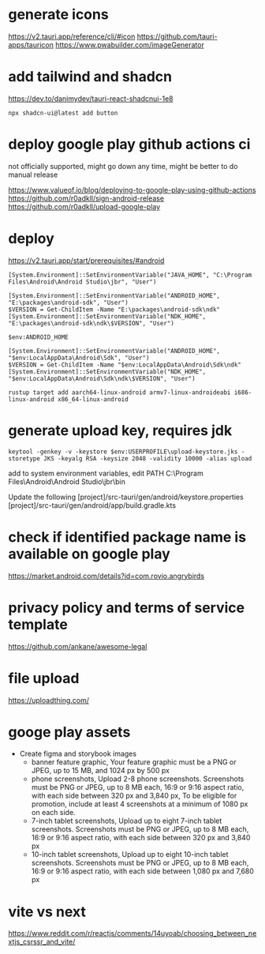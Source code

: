 # generate icons

https://v2.tauri.app/reference/cli/#icon
https://github.com/tauri-apps/tauricon
https://www.pwabuilder.com/imageGenerator

# add tailwind and shadcn

https://dev.to/danimydev/tauri-react-shadcnui-1e8

```
npx shadcn-ui@latest add button
```

# deploy google play github actions ci

not officially supported, might go down any time, might be better to do manual release

https://www.valueof.io/blog/deploying-to-google-play-using-github-actions
https://github.com/r0adkll/sign-android-release
https://github.com/r0adkll/upload-google-play

# deploy

https://v2.tauri.app/start/prerequisites/#android

```
[System.Environment]::SetEnvironmentVariable("JAVA_HOME", "C:\Program Files\Android\Android Studio\jbr", "User")

[System.Environment]::SetEnvironmentVariable("ANDROID_HOME", "E:\packages\android-sdk", "User")
$VERSION = Get-ChildItem -Name "E:\packages\android-sdk\ndk"
[System.Environment]::SetEnvironmentVariable("NDK_HOME", "E:\packages\android-sdk\ndk\$VERSION", "User")

$env:ANDROID_HOME

[System.Environment]::SetEnvironmentVariable("ANDROID_HOME", "$env:LocalAppData\Android\Sdk", "User")
$VERSION = Get-ChildItem -Name "$env:LocalAppData\Android\Sdk\ndk"
[System.Environment]::SetEnvironmentVariable("NDK_HOME", "$env:LocalAppData\Android\Sdk\ndk\$VERSION", "User")

rustup target add aarch64-linux-android armv7-linux-androideabi i686-linux-android x86_64-linux-android
```

# generate upload key, requires jdk

```
keytool -genkey -v -keystore $env:USERPROFILE\upload-keystore.jks -storetype JKS -keyalg RSA -keysize 2048 -validity 10000 -alias upload
```

add to system environment variables, edit PATH
C:\Program Files\Android\Android Studio\jbr\bin

Update the following
[project]/src-tauri/gen/android/keystore.properties
[project]/src-tauri/gen/android/app/build.gradle.kts

# check if identified package name is available on google play

https://market.android.com/details?id=com.rovio.angrybirds

# privacy policy and terms of service template

https://github.com/ankane/awesome-legal

# file upload

https://uploadthing.com/

# googe play assets

- Create figma and storybook images
  - banner feature graphic, Your feature graphic must be a PNG or JPEG, up to 15 MB, and 1024 px by 500 px
  - phone screenshots, Upload 2-8 phone screenshots. Screenshots must be PNG or JPEG, up to 8 MB each, 16:9 or 9:16 aspect ratio, with each side between 320 px and 3,840 px, To be eligible for promotion, include at least 4 screenshots at a minimum of 1080 px on each side.
  - 7-inch tablet screenshots, Upload up to eight 7-inch tablet screenshots. Screenshots must be PNG or JPEG, up to 8 MB each, 16:9 or 9:16 aspect ratio, with each side between 320 px and 3,840 px
  - 10-inch tablet screenshots, Upload up to eight 10-inch tablet screenshots. Screenshots must be PNG or JPEG, up to 8 MB each, 16:9 or 9:16 aspect ratio, with each side between 1,080 px and 7,680 px

# vite vs next

https://www.reddit.com/r/reactjs/comments/14uyoab/choosing_between_nextjs_csrssr_and_vite/
